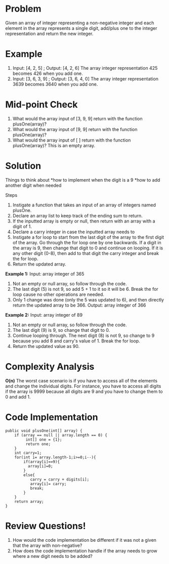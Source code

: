 # Problem
Given an array of integer representing a non-negative integer and each element in the array represents a single digit, add/plus one to the integer representation and return the new integer. 

# Example
1. Input: [4, 2, 5]   ; Output: [4, 2, 6]
The array integer representation 425 becomes 426 when you add one. 
2. Input: [3, 6, 3, 9]   ;  Output: [3, 6, 4, 0]
The array integer representation 3639 becomes 3640 when you add one. 

# Mid-point Check
1. What would the array input of [3, 9, 9] return with the function plusOne(array)? 
2. What would the array input of [9, 9] return with the function plusOne(array)?
3. What would the array input of [ ] return with the function plusOne(array)? This is an empty array. 

# Solution
Things to think about
*how to implement when the digit is a 9 
*how to add another digit when needed 

Steps 
1. Instigate a function that takes an input of an array of integers named plusOne. 
2. Declare an array list to keep track of the ending sum to return. 
3. If the inputted array is empty or null, then return with an array with a digit of 1. 
4. Declare a carry integer in case the inputted array needs to 
4. Instigate a for loop to start from the last digit of the array to the first digit of the array. Go through the for loop one by one backwards. If a digit in the array is 9, then change that digit to 0 and continue on looping. If it is any other digit (0-8), then add to that digit the carry integer and break the for loop. 
5. Return the updated array. 

**Example 1:** 
Input: array integer of 365 
1. Not an empty or null array, so follow through the code. 
2. The last digit (5) is not 9, so add 5 + 1 to it so it will be 6. Break the for loop cause no other operations are needed.
3. Only 1 change was done (only the 5 was updated to 6), and then directly return the updated array to be 366. 
Output: array integer of 366

**Example 2:**
Input: array integer of 89
1. Not an empty or null array, so follow through the code. 
2. The last digit (9) is 9, so change that digit to 0. 
3. Continue looping through. The next digit (8) is not 9, so change to 9 because you add 8 and carry's value of 1. Break the for loop. 
4. Return the updated value as 90. 

# Complexity Analysis
**O(n)**
The worst case scenario is if you have to access all of the elements and change the individual digits. For instance, you have to access all digits if the array is 9999 because all digits are 9 and you have to change them to 0 and add 1. 

# Code Implementation 
```
public void plusOne(int[] array) { 
    if (array == null || array.length == 0) {
         int[] one = {1};
         return one;
    }
    int carry=1;
    for(int i= array.length-1;i>=0;i--){
        if(array[i]==9){
          array[i]=0;
        }
        else{
           carry = carry + digits[i];
           array[i]= carry;
           break;
        }
    }
    return array;
} 
```
  
# Review Questions!
1. How would the code implementation be different if it was not a given that the array with non-negative? 
2. How does the code implementation handle if the array needs to grow where a new digit needs to be added? 
